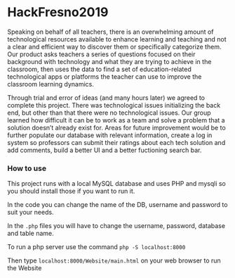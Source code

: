 # HackFresno2019

Speaking on behalf of all teachers, there is an overwhelming amount of technological resources available to enhance learning and teaching and not a clear and efficient way to discover them or specifically categorize them. Our product asks teachers a series of questions focused on their background with technology and what they are trying to achieve in the classroom, then uses the data to find a set of education-related technological apps or platforms the teacher can use to improve the classroom learning dynamics.

Through trial and error of ideas (and many hours later) we agreed to complete this project. There was technological issues initializing the back end, but other than that there were no technological issues. Our group learned how difficult it can be to work as a team and solve a problem that a solution doesn’t already exist for. 
Areas for future improvement would be to further populate our database with relevant information, create a log in system so professors can submit their ratings about each tech solution and add comments, build a better UI and a better fuctioning search bar.

### How to use
This project runs with a local MySQL database and uses PHP and mysqli so you should install those if you want to run it.

In the code you can change the name of the DB, username and password to suit your needs.

In the `.php` files you will have to change the username, password, database and table name.

To run a php server use the command `php -S localhost:8000`

Then type `localhost:8000/Website/main.html` on your web browser to run the Website
